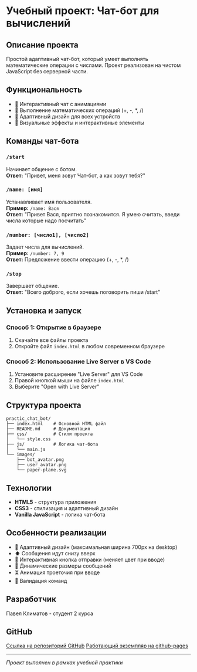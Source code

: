 # Учебный проект: Чат-бот для вычислений

## Описание проекта
Простой адаптивный чат-бот, который умеет выполнять математические операции с числами. Проект реализован на чистом JavaScript без серверной части.

## Функциональность
- 💬 Интерактивный чат с анимациями
- 🧮 Выполнение математических операций (+, -, *, /)
- 📱 Адаптивный дизайн для всех устройств
- 🎨 Визуальные эффекты и интерактивные элементы

## Команды чат-бота

### `/start`
Начинает общение с ботом.  
**Ответ:** "Привет, меня зовут Чат-бот, а как зовут тебя?"

### `/name: [имя]`
Устанавливает имя пользователя.  
**Пример:** `/name: Вася`  
**Ответ:** "Привет Вася, приятно познакомится. Я умею считать, введи числа которые надо посчитать"

### `/number: [число1], [число2]`
Задает числа для вычислений.  
**Пример:** `/number: 7, 9`  
**Ответ:** Предложение ввести операцию (+, -, *, /)

### `/stop`
Завершает общение.  
**Ответ:** "Всего доброго, если хочешь поговорить пиши /start"

## Установка и запуск

### Способ 1: Открытие в браузере
1. Скачайте все файлы проекта
2. Откройте файл `index.html` в любом современном браузере

### Способ 2: Использование Live Server в VS Code
1. Установите расширение "Live Server" для VS Code
2. Правой кнопкой мыши на файле `index.html`
3. Выберите "Open with Live Server"


## Структура проекта

```
practic_chat_bot/
├── index.html    # Основной HTML файл
├── README.md     # Документация
├── css/          # Стили проекта
│   └── style.css
├── js/           # Логика чат-бота
│   └── main.js
└── images/
    ├── bot_avatar.png
    ├── user_avatar.png
    └── paper-plane.svg

```
## Технологии
- **HTML5** - структура приложения
- **CSS3** - стилизация и адаптивный дизайн  
- **Vanilla JavaScript** - логика чат-бота

## Особенности реализации
- 📱 Адаптивный дизайн (максимальная ширина 700px на desktop)
- ⬆️ Сообщения идут снизу вверх
- 🎯 Интерактивная кнопка отправки (меняет цвет при вводе)
- 📐 Динамические размеры сообщений
- ⏳ Анимация троеточия при вводе
- 🔄 Валидация команд

## Разработчик
Павел Климатов - студент 2 курса

## GitHub
[Ссылка на репозиторий GitHub](https://github.com/klimatov/practic_chat_bot)
[Работающий экземпляр на github-pages](https://klimatov.github.io/practic_chat_bot/)

---

*Проект выполнен в рамках учебной практики*